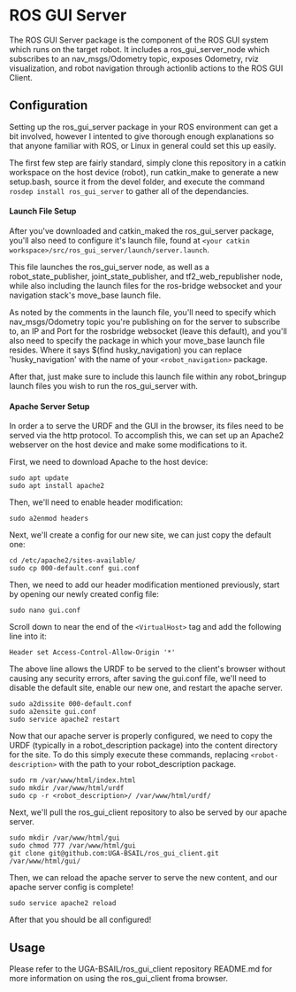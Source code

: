 # ROS GUI Server

The ROS GUI Server package is the component of the ROS GUI system which runs on the target robot. It includes a ros_gui_server_node which subscribes to an nav_msgs/Odometry topic, exposes Odometry, rviz visualization, and robot navigation through actionlib actions to the ROS GUI Client.


## Configuration

Setting up the ros_gui_server package in your ROS environment can get a bit involved, however I intented to give thorough enough explanations so that anyone familiar with ROS, or Linux in general could set this up easily.

The first few step are fairly standard, simply clone this repository in a catkin workspace on the host device (robot), run catkin_make to generate a new setup.bash, source it from the devel folder, and execute the command `rosdep install ros_gui_server` to gather all of the dependancies.

#### Launch File Setup

After you've downloaded and catkin_maked the ros_gui_server package, you'll also need to configure it's launch file, found at `<your catkin workspace>/src/ros_gui_server/launch/server.launch`.

This file launches the ros_gui_server node, as well as a robot_state_publisher, joint_state_publisher, and tf2_web_republisher node, while also including the launch files for the ros-bridge websocket and your navigation stack's move_base launch file. 

As noted by the comments in the launch file, you'll need to specify which nav_msgs/Odometry topic you're publishing on for the server to subscribe to, an IP and Port for the rosbridge websocket (leave this default), and you'll also need to specify the package in which your move_base launch file resides. Where it says $(find husky_navigation) you can replace 'husky_navigation' with the name of your `<robot_navigation>` package.

After that, just make sure to include this launch file within any robot_bringup launch files you wish to run the ros_gui_server with.

#### Apache Server Setup

In order a to serve the URDF and the GUI in the browser, its files need to be served via the http protocol. To accomplish this, we can set up an Apache2 webserver on the host device and make some modifications to it.

First, we need to download Apache to the host device:

```
sudo apt update
sudo apt install apache2
```

Then, we'll need to enable header modification:

```
sudo a2enmod headers
```

Next, we'll create a config for our new site, we can just copy the default one:

```
cd /etc/apache2/sites-available/
sudo cp 000-default.conf gui.conf
```

Then, we need to add our header modification mentioned previously, start by opening our newly created config file:

```
sudo nano gui.conf
```

Scroll down to near the end of the `<VirtualHost>` tag and add the following line into it:

```
Header set Access-Control-Allow-Origin '*'
```

The above line allows the URDF to be served to the client's browser without causing any security errors, after saving the gui.conf file, we'll need to disable the default site, enable our new one, and restart the apache server.

```
sudo a2dissite 000-default.conf
sudo a2ensite gui.conf
sudo service apache2 restart
```

Now that our apache server is properly configured, we need to copy the URDF (typically in a robot_description package) into the content directory for the site. To do this simply execute these commands, replacing `<robot-description>` with the path to your robot_description package.
  
```
sudo rm /var/www/html/index.html
sudo mkdir /var/www/html/urdf
sudo cp -r <robot_description>/ /var/www/html/urdf/
```
Next, we'll pull the ros_gui_client repository to also be served by our apache server.

```
sudo mkdir /var/www/html/gui
sudo chmod 777 /var/www/html/gui
git clone git@github.com:UGA-BSAIL/ros_gui_client.git /var/www/html/gui/
```

Then, we can reload the apache server to serve the new content, and our apache server config is complete!

```
sudo service apache2 reload
```
After that you should be all configured!

## Usage

Please refer to the UGA-BSAIL/ros_gui_client repository README.md for more information on using the ros_gui_client froma browser.

